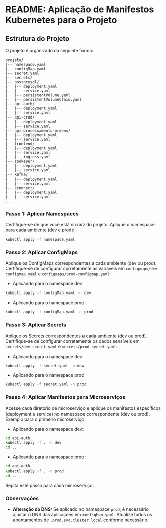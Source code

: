 # README: Aplicação de Manifestos Kubernetes para o Projeto


## Estrutura do Projeto

O projeto é organizado da seguinte forma:

```
projeto/
|-- namespace.yaml
|-- configMap.yaml
|-- secret.yaml
|-- secrets/
|-- postgresql/
|   |-- deployment.yaml
|   |-- service.yaml
|   |-- persistentVolume.yaml
|   |-- persistentVolumeClaim.yaml
|-- api-auth/
|   |-- deployment.yaml
|   |-- service.yaml
|-- api-crud/
|   |-- deployment.yaml
|   |-- service.yaml
|-- api-processamento-ordens/
|   |-- deployment.yaml
|   |-- service.yaml
|-- frontend/
|   |-- deployment.yaml
|   |-- service.yaml
|   |-- ingress.yaml
|-- zookeper/
|   |-- deployment.yaml
|   |-- service.yaml
|-- kafka/
|   |-- deployment.yaml
|   |-- service.yaml
|-- kconnect/
|   |-- deployment.yaml
|   |-- service.yaml
...
```

### Passo 1: Aplicar Namespaces

Certifique-se de que você está na raiz do projeto. Aplique o namespace para cada ambiente (dev e prod):

```bash
kubectl apply -f namespace.yaml
```

### Passo 2: Aplicar ConfigMaps

Aplique os ConfigMaps correspondentes a cada ambiente (dev ou prod). Certifique-se de configurar corretamente as variáveis em `configmaps/dev-configmap.yaml` e `configmaps/prod-configmap.yaml`:
* Aplicando para o namespace dev
```bash
kubectl apply -f configMap.yaml -n dev
```
* Aplicando para o namespace prod
```bash
kubectl apply -f configMap.yaml -n prod
```

### Passo 3: Aplicar Secrets

Aplique os Secrets correspondentes a cada ambiente (dev ou prod). Certifique-se de configurar corretamente os dados sensíveis em `secrets/dev-secret.yaml` e `secrets/prod-secret.yaml`:
* Aplicando para o namespace dev
```bash
kubectl apply -f secret.yaml -n dev
```
* Aplicando para o namespace prod
```bash
kubectl apply -f secret.yaml -n prod
```

### Passo 4: Aplicar Manifestos para Microserviços

Acesse cada diretório de microserviço e aplique os manifestos específicos (deployment e service) no namespace correspondente (dev ou prod). Exemplo para o primeiro microserviço:
* Aplicando para o namespace dev:
```bash
cd api-auth
kubectl apply -f . -n dev
cd ..
```
* Aplicando para o namespace prod:
```bash
cd api-auth
kubectl apply -f . -n prod
cd ..
```

Repita este passo para cada microserviço.

### Observações

- **Alteração do DNS:**
  Se aplicado no namespace `prod`, é necessário ajustar o DNS das aplicações em `configMap.yaml`. Atualize todos os apontamentos de `.prod.svc.cluster.local` conforme necessário.

